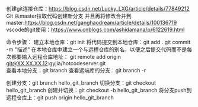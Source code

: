 创建git连接仓库：https://blog.csdn.net/Lucky_LXG/article/details/77849212
Git 从master拉取代码创建新分支 并且再将修改合并到master:https://blog.csdn.net/ganghaodream/article/details/100136719
vscode的git使用：https://www.cnblogs.com/ashidamana/p/6122619.html


命令步骤：
建立本地仓库：git init
将代码提交到本地仓库：git add .
                    git commit -m "描述"
在本地仓库中建立一个与远程仓库的别名，以便之后提交代码而不是每次都要输入远程仓库地址：
                    git remote add origin git@XX.XX.XX.12:gyjia/hotcodeserver.git                  
查看本地分支：git branch
查看远端库的分支：git branch -r

创建分支：git branch hello_git_branch
切换分支：git checkout hello_git_branch
创建并切换：git checkout -b hello_git_branch
将分支push到远程仓库上：git push origin hello_git_branch

